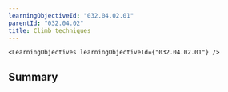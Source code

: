 ```yaml
---
learningObjectiveId: "032.04.02.01"
parentId: "032.04.02"
title: Climb techniques
---
```


```tsx eval
<LearningObjectives learningObjectiveId={"032.04.02.01"} />
```

## Summary
